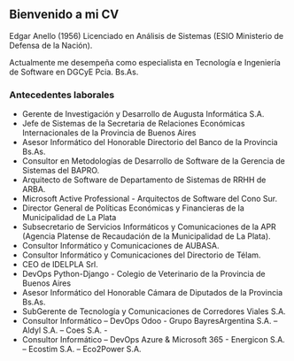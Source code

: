## Bienvenido a mi CV

Edgar Anello (1956) Licenciado en Análisis de Sistemas (ESIO Ministerio de Defensa de la Nación).

  Actualmente me desempeña como especialista en Tecnología e Ingeniería de Software en DGCyE Pcia. Bs.As. 

### Antecedentes laborales
- Gerente de Investigación y Desarrollo de Augusta Informática S.A.
- Jefe de Sistemas de la Secretaria de Relaciones Económicas Internacionales de la Provincia de Buenos Aires
- Asesor Informático del Honorable Directorio del Banco de la Provincia Bs.As.
- Consultor en Metodologías de Desarrollo de Software de la Gerencia de Sistemas del BAPRO.
- Arquitecto de Software de Departamento de Sistemas de RRHH de ARBA.
- Microsoft Active Professional - Arquitectos de Software del Cono Sur.
- Director General de Políticas Económicas y Financieras de la Municipalidad de La Plata
- Subsecretario de Servicios Informáticos y Comunicaciones de la APR (Agencia Platense de Recaudación de la Municipalidad de La Plata).
- Consultor Informático y Comunicaciones de AUBASA.
- Consultor Informático y Comunicaciones del Directorio de Télam.
- CEO de IDELPLA Srl. 
- DevOps Python-Django - Colegio de Veterinario de la Provincia de Buenos Aires
- Asesor Informático del Honorable Cámara de Diputados de la Provincia Bs.As.
- SubGerente de Tecnología y Comunicaciones de Corredores Viales S.A.
- Consultor Informático – DevOps Odoo -  Grupo BayresArgentina S.A. – Aldyl S.A. – Coes S.A. - 
- Consultor Informático – DevOps Azure & Microsoft 365 - Energicon S.A. – Ecostim S.A. – Eco2Power S.A. 

  
